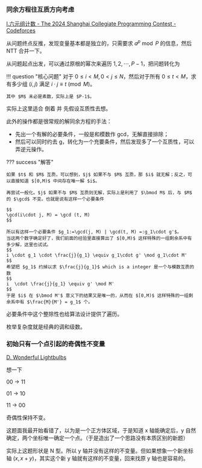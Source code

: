 
### 同余方程往互质方向考虑

[I.六元组计数 - The 2024 Shanghai Collegiate Programming Contest - Codeforces](https://codeforces.com/gym/105229/attachments)

从问题终点反推，发现变量基本都是独立的，只需要求 $a^{p}\bmod P$ 的信息，然后 NTT 合并一下。

从问题起点出发，可以通过原根的幂次来遍历 $1,2,\cdots, P-1$，把问题转化为

!!! question "核心问题"
    对于 $0\le i<M, 0<j\le N$，然后对于所有 $0\le t<M$，求有多少组 $(i,j)$ 满足 $i\cdot j \equiv t \pmod M$。

    其中 $M$ 未必是素数，实际上是 $P-1$。

实际上这里适合 倒着 并 先假设互质性去想。

此外的操作都是很常规的解同余方程的手法：

- 先出一个有解的必要条件，一般是和模数作 gcd，无解直接排除；
- 然后可以同时约去 g，转化为一个充要条件，然后发现多了一个互质性，可以弄逆元操作。

??? success "解答"

    如果 $t$ 和 $M$ 互质，可以想到，$j$ 如果不与 $M$ 互质，那 $i$ 就无解；反之，可以直接知道 $[0,M)$ 中间存在唯一解 $i$。

    再尝试一般化。$j$ 如果不与 $M$ 互质则无解，实际上是利用了 $\bmod M$ 后，与 $M$ 的 $\gcd$ 不变。也就是说有这样一个必要条件

    $$
    \gcd(i\cdot j, M) = \gcd (t, M) 
    $$

    所以有这样一个必要条件 $g_1:=\gcd(j, M) | \gcd(t, M) =:g_1\cdot g'$。
    当这两个数字确定好了，我们前面的经验里直接算出了 $[0,M)$ 这样特殊的一组剩余系中有多少解，这里也试试。
    $$
    i \cdot g_1 \cdot \frac{j}{g_1} \equiv g_1\cdot g' \mod g_1\cdot M'
    $$
    希望把 $g_1$ 约掉以求 $\frac{j}{g_1}$ which is a integer 是一个与模数互质的数
    $$
    i  \cdot \frac{j}{g_1} \equiv g' \mod M'
    $$
    于是 $i$ 在 $\bmod M'$ 意义下的结果又是唯一的，从而在 $[0,M)$ 这样特殊的一组剩余系中有 $\frac{M}{M'} = g_1$ 个。

必要条件中这个整除性也给算法设计提供了遍历。

枚举复杂度就是经典的调和级数。

### 初始只有一个点引起的奇偶性不变量

[D. Wonderful Lightbulbs](https://codeforces.com/contest/2096/problem/D)

想一下

00 -> 11

01 -> 10

11 -> 00

奇偶性保持不变。

这题面我最开始看错了，以为是一个正方体区域，于是知道 x 轴能确定后，y 自然确定，两个坐标唯一确定一个点。（于是造出了一个思路没有本质区别的新题）

实际上这题形状是 N 型。所以 y 轴并没有这样的不变量。但如果想象一个新坐标轴 $(x,x+y)$，其实这个新 y 轴就有这样的不变量，回来找原 y 轴也是容易的。
